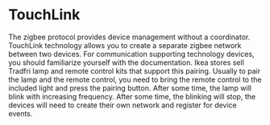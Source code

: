 # TouchLink

The zigbee protocol provides device management without a coordinator. TouchLink technology allows you to create a separate zigbee network between two devices. For communication supporting technology devices, you should familiarize yourself with the documentation. Ikea stores sell Tradfri lamp and remote control kits that support this pairing. Usually to pair the lamp and the remote control, you need to bring the remote control to the included light and press the pairing button. After some time, the lamp will blink with increasing frequency. After some time, the blinking will stop, the devices will need to create their own network and register for device events.
